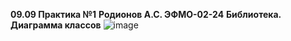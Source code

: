 **09.09 Практика №1**
**Родионов А.С. ЭФМО-02-24**
**Библиотека. Диаграмма классов**
![image](https://github.com/user-attachments/assets/9b116cb1-6bef-47f6-b39e-20fb49f9a4ce)
